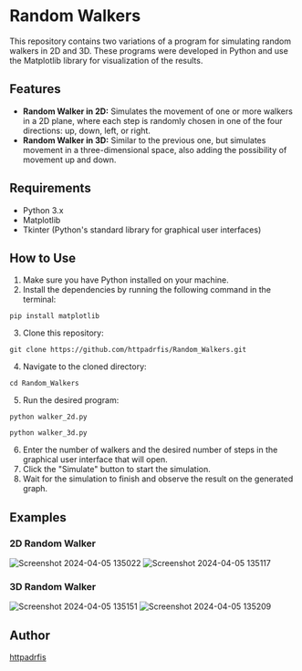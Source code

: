 <!DOCTYPE html>
<html lang="en">
<head>
    <meta charset="UTF-8">
    <meta name="viewport" content="width=device-width, initial-scale=1.0">
</head>
<body>
    <h1>Random Walkers</h1>
    <p>This repository contains two variations of a program for simulating random walkers in 2D and 3D. These programs were developed in Python and use the Matplotlib library for visualization of the results.</p>
    <h2>Features</h2>
    <ul>
        <li><strong>Random Walker in 2D:</strong> Simulates the movement of one or more walkers in a 2D plane, where each step is randomly chosen in one of the four directions: up, down, left, or right.</li>
        <li><strong>Random Walker in 3D:</strong> Similar to the previous one, but simulates movement in a three-dimensional space, also adding the possibility of movement up and down.</li>
    </ul>
    <h2>Requirements</h2>
    <ul>
        <li>Python 3.x</li>
        <li>Matplotlib</li>
        <li>Tkinter (Python's standard library for graphical user interfaces)</li>
    </ul>
    <h2>How to Use</h2>
    <ol>
        <li>Make sure you have Python installed on your machine.</li>
        <li>Install the dependencies by running the following command in the terminal:</li>
    </ol>
    <pre><code>pip install matplotlib</code></pre>
    <ol start="3">
        <li>Clone this repository:</li>
    </ol>
    <pre><code>git clone https://github.com/httpadrfis/Random_Walkers.git</code></pre>
    <ol start="4">
        <li>Navigate to the cloned directory:</li>
    </ol>
    <pre><code>cd Random_Walkers</code></pre>
    <ol start="5">
        <li>Run the desired program:</li>
    </ol>
    <pre><code>python walker_2d.py</code></pre>
    <pre><code>python walker_3d.py</code></pre>
    <ol start="6">
        <li>Enter the number of walkers and the desired number of steps in the graphical user interface that will open.</li>
        <li>Click the "Simulate" button to start the simulation.</li>
        <li>Wait for the simulation to finish and observe the result on the generated graph.</li>
    </ol>
    <h2>Examples</h2>
    <h3>2D Random Walker</h3>
    <img src="https://github.com/httpadrfis/Caminhantes_Aleatorios/assets/127459067/4d2eafdc-333b-40a7-b5bb-4e5f7ed65050" alt="Screenshot 2024-04-05 135022">
    <img src="https://github.com/httpadrfis/Caminhantes_Aleatorios/assets/127459067/d330f13b-e839-44fd-ba12-2b84f51ea909" alt="Screenshot 2024-04-05 135117">
    <h3>3D Random Walker</h3>
    <img src="https://github.com/httpadrfis/Caminhantes_Aleatorios/assets/127459067/58dcedc2-c3b6-4d35-a718-98a747223036" alt="Screenshot 2024-04-05 135151">
    <img src="https://github.com/httpadrfis/Caminhantes_Aleatorios/assets/127459067/3a22292b-14e0-483e-ae73-3c5bdf337706" alt="Screenshot 2024-04-05 135209">
    <h2>Author</h2>
    <p><a href="https://github.com/httpadrfis">httpadrfis</a></p>
</body>
</html>
